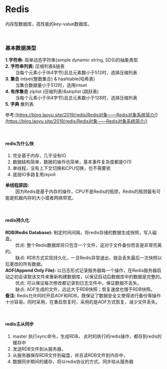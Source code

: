 # Redis
内存型数据库，高性能的key-value数据库。

<br/>

### 基本数据类型
**1.字符串:** 简单动态字符串(simple dynamic string, SDS)的抽象类型  
**2. 字符串列表:**  压缩列表&链表  
&emsp;&emsp; 当每个元素小于(64字节)且总元素数小于512时，选择压缩列表  
**3. 集合**  intset(整数集合) & hashtable(哈希表)  
&emsp;&emsp; 当集合数据量小于512时，选用intset  
**4. 有序集合**  ziplist (压缩列表)&skiplist (跳跃表)  
&emsp;&emsp;  当每个元素小于(64字节)且总元素数小于128时，选择压缩列表   
**5. 字典**  散列表    

参考:[https://blog.laoyu.site/2019/redis/Redis对象——Redis对象系统简介/](https://blog.laoyu.site/2019/redis/Redis对象——Redis对象系统简介/)

<br/>

#### redis为什么快
1.  完全基于内存，几乎没有IO
2.  数据结构简单，数据的操作也简单，基本事件复杂度都是O(1)
3.  单线程，没有上下文切换和CPU切换，也不需要锁
4.  底层IO多路复用/epoll

**单线程原因:**  
&emsp;&emsp;  因为Redis是基于内存的操作，CPU不是Redis的瓶颈，Redis的瓶颈最有可能是机器内存的大小或者网络带宽。

<br/>

#### redis持久化
**RDB(Redis Database):** 制定时间间隔，将redis存储的数据生成快照，写入磁盘。  
&emsp;&emsp;  优点: 整个Redis数据库将只包含一个文件，这对于文件备份而言是非常完美的。  
&emsp;&emsp;  缺点: RDB方式实现持久化，一旦Redis异常退出，就会丢失最后一次快照以后更改的所有数据。  
**AOF(Append Only File):** 以日志形式记录服务器每一个操作，在Redis服务器启动之初会读取该文件来重新构建数据库，以保证启动后数据库中的数据是完整的。     
&emsp;&emsp;  优点: 可以保证每次修改都记录到日志文件中，保证数据不丢失。  
&emsp;&emsp;  缺点: AOF生成的文件，远远大于RDB快照；恢复速度也慢于RDB快照。  
**备注:** Redis允许同时开启AOF和RDB，既保证了数据安全又使得进行备份等操作十分容易。同时采用，在重启恢复时，采用的是AOF方式恢复，减少文件丢失。  

<br/>

#### redis主从同步
1. master 执行sync命令，生成RDB， 此时的执行的redis操作，都存到redis的缓存中
2. 发送RDB文件到从服务器，
3. 从服务器保存RDB文件到磁盘，并且读RDB文件到内存中，
4. 数据同步期间的缓存，将以redis协议的方式，同步给从服务器